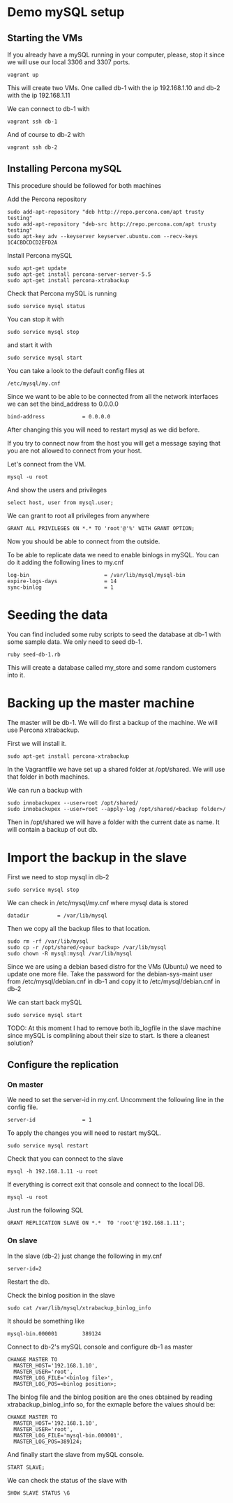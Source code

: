 # Demo mySQL setup

## Starting the VMs

If you already have a mySQL running in your computer, please, stop it since we will use our local 3306 and 3307 ports.

```
vagrant up
```

This will create two VMs. One called db-1 with the ip 192.168.1.10 and db-2 with the ip 192.168.1.11

We can connect to db-1 with

```
vagrant ssh db-1
```

And of course to db-2 with

```
vagrant ssh db-2
```

## Installing Percona mySQL

This procedure should be followed for both machines

Add the Percona repository

```
sudo add-apt-repository "deb http://repo.percona.com/apt trusty testing"
sudo add-apt-repository "deb-src http://repo.percona.com/apt trusty testing"
sudo apt-key adv --keyserver keyserver.ubuntu.com --recv-keys 1C4CBDCDCD2EFD2A
```

Install Percona mySQL

```
sudo apt-get update
sudo apt-get install percona-server-server-5.5
sudo apt-get install percona-xtrabackup
```

Check that Percona mySQL is running

```
sudo service mysql status
```

You can stop it with

```
sudo service mysql stop
```

and start it with

```
sudo service mysql start
```

You can take a look to the default config files at

```
/etc/mysql/my.cnf
```

Since we want to be able to be connected from all the network interfaces we can set the bind_address to 0.0.0.0

```
bind-address            = 0.0.0.0
```

After changing this you will need to restart mysql as we did before.

If you try to connect now from the host you will get a message saying that you are not allowed to connect from your host.

Let's connect from the VM.

```
mysql -u root
```

And show the users and privileges

```
select host, user from mysql.user;
```

We can grant to root all privileges from anywhere

```
GRANT ALL PRIVILEGES ON *.* TO 'root'@'%' WITH GRANT OPTION;
```

Now you should be able to connect from the outside.

To be able to replicate data we need to enable binlogs in mySQL. You can do it adding the following lines to my.cnf

```
log-bin                        = /var/lib/mysql/mysql-bin
expire-logs-days               = 14
sync-binlog                    = 1
```

# Seeding the data

You can find included some ruby scripts to seed the database at db-1 with some sample data. We only need to seed db-1.

```
ruby seed-db-1.rb
```

This will create a database called my_store and some random customers into it.


# Backing up the master machine

The master will be db-1. We will do first a backup of the machine. We will use Percona xtrabackup.

First we will install it.

```
sudo apt-get install percona-xtrabackup
```

In the Vagrantfile we have set up a shared folder at /opt/shared. We will use that folder in both machines.

We can run a backup with

```
sudo innobackupex --user=root /opt/shared/
sudo innobackupex --user=root --apply-log /opt/shared/<backup folder>/
```

Then in /opt/shared we will have a folder with the current date as name. It will contain a backup of out db.


# Import the backup in the slave

First we need to stop mysql in db-2

```
sudo service mysql stop
```

We can check in /etc/mysql/my.cnf where mysql data is stored

```
datadir         = /var/lib/mysql
```

Then we copy all the backup files to that location.

```
sudo rm -rf /var/lib/mysql
sudo cp -r /opt/shared/<your backup> /var/lib/mysql
sudo chown -R mysql:mysql /var/lib/mysql
```

Since we are using a debian based distro for the VMs (Ubuntu) we need to update one more file. Take the password for the debian-sys-maint user from /etc/mysql/debian.cnf in db-1 and copy it to /etc/mysql/debian.cnf in db-2

We can start back mySQL

```
sudo service mysql start
```

TODO: At this moment I had to remove both ib_logfile in the slave machine since mySQL is complining about their size to start. Is there a cleanest solution?

## Configure the replication

### On master

We need to set the server-id in my.cnf. Uncomment the following line in the config file.

```
server-id               = 1
```

To apply the changes you will need to restart mySQL.

```
sudo service mysql restart
```

Check that you can connect to the slave

```
mysql -h 192.168.1.11 -u root
```

If everything is correct exit that console and connect to the local DB.

```
mysql -u root
```

Just run the following SQL

```
GRANT REPLICATION SLAVE ON *.*  TO 'root'@'192.168.1.11';
```

### On slave

In the slave (db-2) just change the following in my.cnf

```
server-id=2
```

Restart the db.

Check the binlog position in the slave

```
sudo cat /var/lib/mysql/xtrabackup_binlog_info
```

It should be something like

```
mysql-bin.000001        389124
```

Connect to db-2's mySQL console and configure db-1 as master

```
CHANGE MASTER TO
  MASTER_HOST='192.168.1.10',
  MASTER_USER='root',
  MASTER_LOG_FILE='<binlog file>',
  MASTER_LOG_POS=<binlog position>;
```

The binlog file and the binlog position are the ones obtained by reading xtrabackup_binlog_info so, for the exmaple before the values should be:

```
CHANGE MASTER TO
  MASTER_HOST='192.168.1.10',
  MASTER_USER='root',
  MASTER_LOG_FILE='mysql-bin.000001',
  MASTER_LOG_POS=389124;
```

And finally start the slave from mySQL console.

```
START SLAVE;
```

We can check the status of the slave with

```
SHOW SLAVE STATUS \G
```
